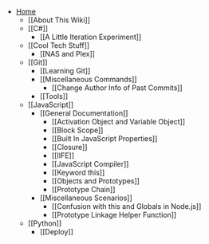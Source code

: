 * [Home](Home)
  * [[About This Wiki]]
  * [[C#]]
    * [[A Little Iteration Experiment]]
  * [[Cool Tech Stuff]]
    * [[NAS and Plex]]
  * [[Git]]
    * [[Learning Git]]
    * [[Miscellaneous Commands]]
      * [[Change Author Info of Past Commits]]
    * [[Tools]]
  * [[JavaScript]]
    * [[General Documentation]]
      * [[Activation Object and Variable Object]]
      * [[Block Scope]]
      * [[Built In JavaScript Properties]]
      * [[Closure]]
      * [[IIFE]]
      * [[JavaScript Compiler]]
      * [[Keyword this]]
      * [[Objects and Prototypes]]
      * [[Prototype Chain]]
    * [[Miscellaneous Scenarios]]
      * [[Confusion with this and Globals in Node.js]]
      * [[Prototype Linkage Helper Function]]
  * [[Python]]
    * [[Deploy]]
